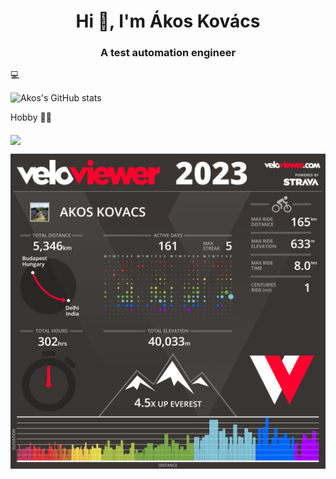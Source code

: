 <h1 align="center">Hi 👋, I'm Ákos Kovács</h1>
<h3 align="center">A test automation engineer</h3>

💻

![Akos's GitHub stats](https://github-readme-stats.vercel.app/api?username=kovacsakos91&show_icons=true&theme=radical)

Hobby 🚴‍♀️

<a href="https://veloviewer.com/athlete/98012356/"><img align="middle" src="https://veloviewer.com/SigImage/5d7bcfd/4/3/M/n/amgihkjlod.png"></a>

<img align="middle" src="https://github.com/kovacsakos91/kovacsakos91/blob/main/vv.png?raw=true">
